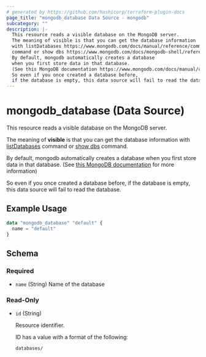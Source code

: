 ```yaml
---
# generated by https://github.com/hashicorp/terraform-plugin-docs
page_title: "mongodb_database Data Source - mongodb"
subcategory: ""
description: |-
  This resource reads a visible database on the MongoDB server.
  The meaning of visible is that you can get the database information
  with listDatabases https://www.mongodb.com/docs/manual/reference/command/listDatabases/
  command or show dbs https://www.mongodb.com/docs/mongodb-shell/reference/access-mdb-shell-help/#show-available-databases command.
  By default, mongodb automatically creates a database
  when you first store data in that database.
  (See this MongoDB documentation https://www.mongodb.com/docs/manual/core/databases-and-collections/#create-a-database for more information)
  So even if you once created a database before,
  if the database is empty, this data source will fail to read the database.
---
```


# mongodb_database (Data Source)

This resource reads a visible database on the MongoDB server.

The meaning of **visible** is that you can get the database information
with [listDatabases](https://www.mongodb.com/docs/manual/reference/command/listDatabases/)
command or [show dbs](https://www.mongodb.com/docs/mongodb-shell/reference/access-mdb-shell-help/#show-available-databases) command.

By default, mongodb automatically creates a database 
when you first store data in that database. 
(See [this MongoDB documentation](https://www.mongodb.com/docs/manual/core/databases-and-collections/#create-a-database) for more information)

So even if you once created a database before,
if the database is empty, this data source will fail to read the database.

## Example Usage

```terraform
data "mongodb_database" "default" {
  name = "default"
}
```

<!-- schema generated by tfplugindocs -->
## Schema

### Required

- `name` (String) Name of the database

### Read-Only

- `id` (String) <p>Resource identifier.</p>  <p>ID has a value with a format of the following:</p>  <pre><code class="">databases/<database></code></pre>

